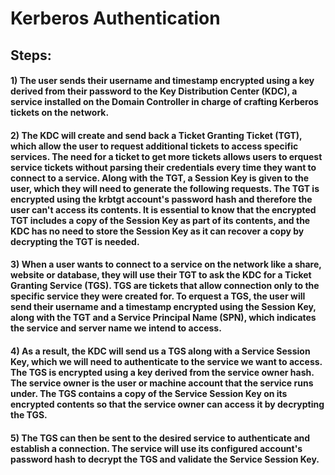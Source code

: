 # Kerberos Authentication

## Steps:

#### 1) The user sends their username and timestamp encrypted using a key derived from their password to the Key Distribution Center (KDC), a service installed on the Domain Controller in charge of crafting Kerberos tickets on the network.

#### 2) The KDC will create and send back a Ticket Granting Ticket (TGT), which allow the user to request additional tickets to access specific services. The need for a ticket to get more tickets allows users to erquest service tickets without parsing their credentials every time they want to connect to a service. Along with the TGT, a Session Key is given to the user, which they will need to generate the following requests. The TGT is encrypted using the krbtgt account's password hash and therefore the user can't access its contents. It is essential to know that the encrypted TGT includes a copy of the Session Key as part of its contents, and the KDC has no need to store the Session Key as it can recover a copy by decrypting the TGT is needed.

#### 3) When a user wants to connect to a service on the network like a share, website or database, they will use their TGT to ask the KDC for a Ticket Granting Service (TGS). TGS are tickets that allow connection only to the specific service they were created for. To erquest a TGS, the user will send their username and a timestamp encrypted using the Session Key, along with the TGT and a Service Principal Name (SPN), which indicates the service and server name we intend to access.

#### 4) As a result, the KDC will send us a TGS along with a Service Session Key, which we will need to authenticate to the service we want to access. The TGS is encrypted using a key derived from the service owner hash. The service owner is the user or machine account that the service runs under. The TGS contains a copy of the Service Session Key on its encrypted contents so that the service owner can access it by decrypting the TGS.

#### 5) The TGS can then be sent to the desired service to authenticate and establish a connection. The service will use its configured account's password hash to decrypt the TGS and validate the Service Session Key.
